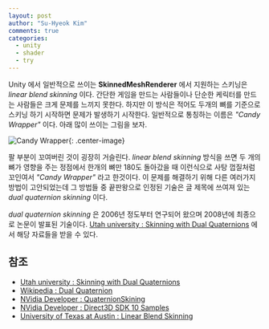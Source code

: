 ```yaml
---
layout: post
author: "Su-Hyeok Kim"
comments: true
categories:
  - unity
  - shader
  - try
---
```


Unity 에서 일반적으로 쓰이는 __SkinnedMeshRenderer__ 에서 지원하는 스키닝은 _linear blend skinning_ 이다. 간단한 게임을 만드는 사람들이나 단순한 케릭터를 만드는 사람들은 크게 문제를 느끼지 못한다. 하지만 이 방식은 적어도 두개의 뼈를 기준으로 스키닝 하기 시작하면 문제가 발생하기 시작한다. 일반적으로 통칭하는 이름은 _"Candy Wrapper"_ 이다. 아래 많이 쓰이는 그림을 보자.

<!-- more -->

![Candy Wrapper](https://www.cs.utah.edu/~ladislav/dq/lbsExample.png){: .center-image}

팔 부분이 꼬여버린 것이 굉장히 거슬린다. _linear blend skinning_ 방식을 쓰면 두 개의 뼈가 영향을 주는 정점에서 한개의 뼈만 180도 돌아갔을 때 이런식으로 사탕 껍질처럼 꼬인여서 _"Candy Wrapper"_ 라고 한것이다. 이 문제를 해결하기 위해 다른 여러가지 방법이 고안되었는데 그 방법들 중 끝판왕으로 인정된 기술은 글 제목에 쓰여져 있는 _dual quaternion skinning_ 이다.

_dual quaternion skinning_ 은 2006년 정도부터 연구되어 왔으며 2008년에 최종으로 논문이 발표된 기술이다. [Utah university : Skinning with Dual Quaternions](https://www.cs.utah.edu/~ladislav/dq/index.html) 에서 해당 자료들을 받을 수 있다.


## 참조

 - [Utah university : Skinning with Dual Quaternions](https://www.cs.utah.edu/~ladislav/dq/index.html)
 - [Wikipedia : Dual Quaternion](https://en.wikipedia.org/wiki/Dual_quaternion)
 - [NVidia Developer : QuaternionSkining](http://developer.download.nvidia.com/SDK/10.5/direct3d/screenshots/samples/QuaternionSkinning.html)
 - [NVidia Developer : Direct3D SDK 10 Samples](http://developer.download.nvidia.com/SDK/10.5/direct3d/samples.html)
 - [University of Texas at Austin : Linear Blend Skinning](https://www.cs.utexas.edu/~theshark/courses/cs354/assignments/assignment_5.shtml)
